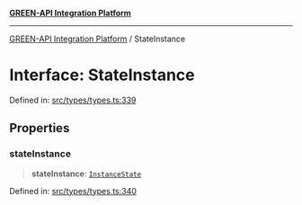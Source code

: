 [**GREEN-API Integration Platform**](../README.md)

***

[GREEN-API Integration Platform](../globals.md) / StateInstance

# Interface: StateInstance

Defined in: [src/types/types.ts:339](https://github.com/green-api/greenapi-integration/blob/65d246f492cf703d5fb1135013cb3aaba77514dc/src/types/types.ts#L339)

## Properties

### stateInstance

> **stateInstance**: [`InstanceState`](../type-aliases/InstanceState.md)

Defined in: [src/types/types.ts:340](https://github.com/green-api/greenapi-integration/blob/65d246f492cf703d5fb1135013cb3aaba77514dc/src/types/types.ts#L340)
